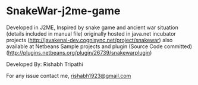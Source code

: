SnakeWar-j2me-game
==================
Developed in J2ME, Inspired by snake game and ancient war situation (details included in manual file)
originally hosted in java.net incubator projects (http://javakenai-dev.cognisync.net/project/snakewar)
also available at Netbeans Sample projects and plugin (Source Code committed) 
(http://plugins.netbeans.org/plugin/26739/snakewarplugin)

Developed By:
Rishabh Tripathi

For any issue contact me,
rishabh1923@gmail.com
